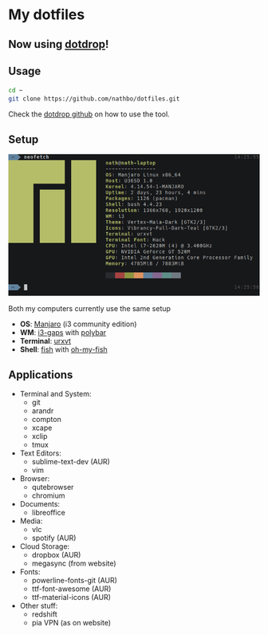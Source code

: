 # My dotfiles

## Now using [dotdrop](https://github.com/deadc0de6/dotdrop)!

## Usage
```bash
cd ~
git clone https://github.com/nathbo/dotfiles.git
```
Check the [dotdrop github](https://github.com/deadc0de6/dotdrop) on how to use the tool.

## Setup

![laptop neofetch](screenshots/neofetch.png?raw=true "Laptop Neofetch")

Both my computers currently use the same setup
- **OS**: [Manjaro](https://manjaro.org/community-editions/) (i3 community edition)
- **WM**: [i3-gaps](https://github.com/Airblader/i3) with [polybar](https://github.com/jaagr/polybar)
- **Terminal**: [urxvt](https://wiki.archlinux.org/index.php/Rxvt-unicode)
- **Shell**: [fish](https://fishshell.com/) with [oh-my-fish](https://github.com/oh-my-fish/oh-my-fish)

## Applications
- Terminal and System:
    - git
    - arandr
    - compton
    - xcape
    - xclip
    - tmux
- Text Editors:
    - sublime-text-dev (AUR)
    - vim
- Browser:
    - qutebrowser
    - chromium
- Documents:
    - libreoffice
- Media:
    - vlc
    - spotify (AUR)
- Cloud Storage:
    - dropbox (AUR)
    - megasync (from website)
- Fonts:
    - powerline-fonts-git (AUR)
    - ttf-font-awesome (AUR)
    - ttf-material-icons (AUR)
- Other stuff:
    - redshift
    - pia VPN (as on website)
